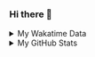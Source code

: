 ### Hi there 👋

<!--
**cdfmlr/cdfmlr** is a ✨ _special_ ✨ repository because its `README.md` (this file) appears on your GitHub profile.

Here are some ideas to get you started:

- 🔭 I’m currently working on ...
- 🌱 I’m currently learning ...
- 👯 I’m looking to collaborate on ...
- 🤔 I’m looking for help with ...
- 💬 Ask me about ...
- 📫 How to reach me: ...
- 😄 Pronouns: ...
- ⚡ Fun fact: ...
-->

<details>

<summary>My Wakatime Data</summary>

<!--START_SECTION:waka-->
![Lines of code](https://img.shields.io/badge/From%20Hello%20World%20I%27ve%20Written-7.0%20million%20lines%20of%20code-blue)

**🐱 My GitHub Data** 

> 📦 629.1 kB Used in GitHub's Storage 
 > 
> 🏆 580 Contributions in the Year 2023
 > 
> 🚫 Not Opted to Hire
 > 
> 📜 75 Public Repositories 
 > 
> 🔑 17 Private Repositories 
 > 
**I'm an Early 🐤** 

```text
🌞 Morning                1212 commits        ██████░░░░░░░░░░░░░░░░░░░   24.49 % 
🌆 Daytime                2044 commits        ██████████░░░░░░░░░░░░░░░   41.31 % 
🌃 Evening                1629 commits        ████████░░░░░░░░░░░░░░░░░   32.92 % 
🌙 Night                  63 commits          ░░░░░░░░░░░░░░░░░░░░░░░░░   01.27 % 
```
📅 **I'm Most Productive on Wednesday** 

```text
Monday                   587 commits         ███░░░░░░░░░░░░░░░░░░░░░░   11.86 % 
Tuesday                  825 commits         ████░░░░░░░░░░░░░░░░░░░░░   16.67 % 
Wednesday                856 commits         ████░░░░░░░░░░░░░░░░░░░░░   17.30 % 
Thursday                 669 commits         ███░░░░░░░░░░░░░░░░░░░░░░   13.52 % 
Friday                   733 commits         ████░░░░░░░░░░░░░░░░░░░░░   14.81 % 
Saturday                 675 commits         ███░░░░░░░░░░░░░░░░░░░░░░   13.64 % 
Sunday                   603 commits         ███░░░░░░░░░░░░░░░░░░░░░░   12.19 % 
```


**I Mostly Code in Go** 

```text
Go                       25 repos            ████████░░░░░░░░░░░░░░░░░   31.25 % 
Python                   17 repos            █████░░░░░░░░░░░░░░░░░░░░   21.25 % 
HTML                     5 repos             ██░░░░░░░░░░░░░░░░░░░░░░░   06.25 % 
TypeScript               1 repo              ░░░░░░░░░░░░░░░░░░░░░░░░░   01.25 % 
Lua                      1 repo              ░░░░░░░░░░░░░░░░░░░░░░░░░   01.25 % 
```




 Last Updated on 18/04/2023 01:21:21 UTC
<!--END_SECTION:waka-->

</details>

<details>
 
 <summary>My GitHub Stats</summary>

[![CDFMLR's github stats](https://github-readme-stats.vercel.app/api?username=cdfmlr&count_private=true&show_icons=true)](https://github.com/anuraghazra/github-readme-stats)

</details>
